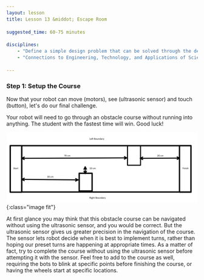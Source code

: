 ```yaml
---
layout: lesson
title: Lesson 13 &middot; Escape Room

suggested_time: 60-75 minutes  

disciplines:
    - "Define a simple design problem that can be solved through the development of an object, tool, process, or system and includes several criteria for success and constraints on materials, time, or cost. (3-5-ETS1-1)"
    - "Connections to Engineering, Technology, and Applications of Science: Influence of Engineering, Technology, and Science on Society and the Natural World Engineers improve existing technologies or develop new ones. (4-PS3-4)"

---
```


### Step 1: Setup the Course
Now that your robot can move (motors), see (ultrasonic sensor) and touch (button), let's do our final challenge.

Your robot will need to go through an obstacle course without running into anything.  The student with the fastest time will win.  Good luck!

![race course example](race.png){:class="image fit"}

At first glance you may think that this obstacle course can be navigated without using the ultrasonic sensor, and you would be correct. But the ultrasonic sensor gives us greater precision in the navigation of the course. The sensor lets robot decide when it is best to implement turns, rather than hoping our preset turns are happening at appropriate times. As a matter of fact, try to complete the course without using the ultrasonic sensor before attempting it with the sensor. Feel free to add to the course as well, requiring the bots to blink at specific points before finishing the course, or having the wheels start at specific locations.